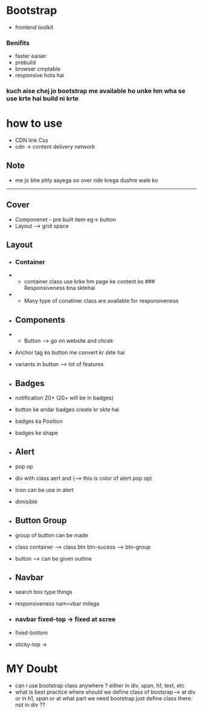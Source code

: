 # Bootstrap
- frontend toolkit

### Benifits
- faster eaiser
- prebuild
- browser cmptable
- responsive hota hai

### kuch aise chej jo bootstrap me available ho unke hm wha se use krte hai build ni krte

# how to use
- CDN link Css
- cdn -> content  delivery network
## Note
- <link /> me jo bhe phly aayega oo over ride krega dushre wale ko 
- - -
## Cover 
- Componenet - pre built item eg-> button
- Layout --> grid space 

## Layout
- ### Container 
- - container class use krke hm page ke content ko ### Responsiveness bna sktehai
- - Many type of conatiner class are available for responsiveness

- ## Components
- - Button --> go on website and chcek 
- Anchor tag ko button me convert kr skte hai 
- variants in button --> lot of features

- ## Badges 
- notification 20+  (20+ will be in badges)
- button ke andar badges create kr skte hai
- badges ka Position
- badges ke shape

- ## Alert
- pop op 
- div with class aert and (--> this is color of alert pop op)
- Icon can be use in alert
- dimisible

- ## Button Group
- group of button can be made
- class container --> class btn btn-sucess --> btn-group
- button --> can be given outline


- ## Navbar
- search box type things
- responsiveness nam=vbar milega
- ### navbar fixed-top -> fixed at scree 
- fixed-bottom
- sticky-top ->  




# MY Doubt
- can i use bootstrap class anywhere ? either in div, span, h1, text, etc 
- what is best practice where should we define class of bootsrap--> at div or in h1, span or at what part we need bootstrap just define class there. not in div ??






